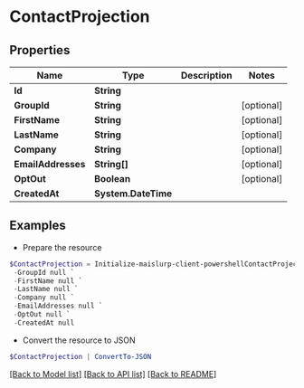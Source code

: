 # ContactProjection
## Properties

Name | Type | Description | Notes
------------ | ------------- | ------------- | -------------
**Id** | **String** |  | 
**GroupId** | **String** |  | [optional] 
**FirstName** | **String** |  | [optional] 
**LastName** | **String** |  | [optional] 
**Company** | **String** |  | [optional] 
**EmailAddresses** | **String[]** |  | [optional] 
**OptOut** | **Boolean** |  | [optional] 
**CreatedAt** | **System.DateTime** |  | 

## Examples

- Prepare the resource
```powershell
$ContactProjection = Initialize-maislurp-client-powershellContactProjection  -Id null `
 -GroupId null `
 -FirstName null `
 -LastName null `
 -Company null `
 -EmailAddresses null `
 -OptOut null `
 -CreatedAt null
```

- Convert the resource to JSON
```powershell
$ContactProjection | ConvertTo-JSON
```

[[Back to Model list]](../README#documentation-for-models) [[Back to API list]](../README#documentation-for-api-endpoints) [[Back to README]](../README)

